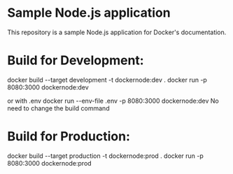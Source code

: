 # Sample Node.js application

This repository is a sample Node.js application for Docker's documentation.

# Build for Development:

docker build --target development -t dockernode:dev .
docker run -p 8080:3000 dockernode:dev


or with .env
docker run --env-file .env -p 8080:3000 dockernode:dev
No need to change the build command

# Build for Production:

docker build --target production -t dockernode:prod .
docker run -p 8080:3000 dockernode:prod